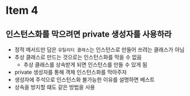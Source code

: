 # Item 4

## 인스턴스화를 막으려면 private 생성자를 사용하라

- 정적 메서드만 담은 `유틸리티 클래스`는 인스턴스로 만들어 쓰려는 클래스가 아님
- 추상 클래스로 만드는 것으로는 인스턴스화를 막을 수 없음
  - 추상 클래스를 상속받게 되면 인스턴스를 만들 수 있게 됨 
- private 생성자를 통해 객체 인스턴스화를 막아주자
- 생성자에 주석으로 인스턴스화 불가능한 이유를 설명하면 베스트
- 상속을 방지할 떄도 같은 방법을 사용